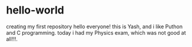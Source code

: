 # hello-world
creating my first repository
hello everyone!
this is Yash, and i like Puthon and C programming.
today i had my Physics exam, which was not good at all!!!.
